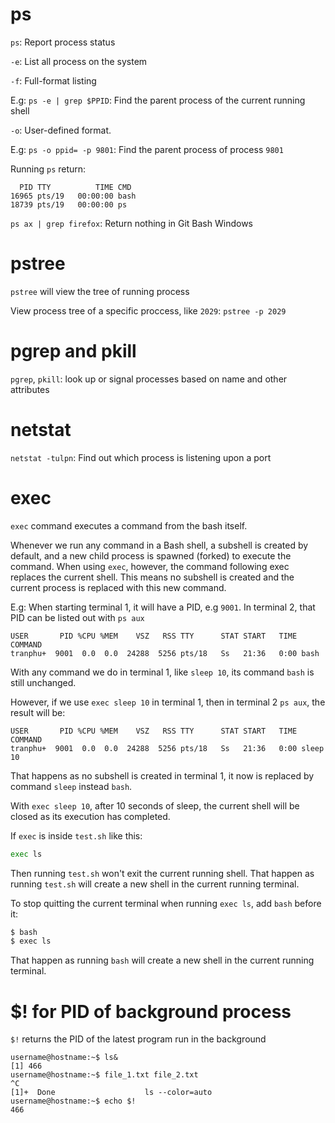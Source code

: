# ps

``ps``: Report process status

``-e``: List all process on the system

``-f``: Full-format listing

E.g: ``ps -e | grep $PPID``: Find the parent process of the current running shell

``-o``: User-defined format.

E.g: ``ps -o ppid= -p 9801``: Find the parent process of process ``9801``

Running ``ps`` return:

```
  PID TTY          TIME CMD
16965 pts/19   00:00:00 bash
18739 pts/19   00:00:00 ps
```

``ps ax | grep firefox``: Return nothing in Git Bash Windows

# pstree

``pstree`` will view the tree of running process

View process tree of a specific proccess, like ``2029``:  ``pstree -p 2029``

# pgrep and pkill 

``pgrep``, ``pkill``: look  up  or signal processes based on name and other attributes

# netstat

``netstat -tulpn``: Find out which process is listening upon a port

# exec

``exec`` command executes a command from the bash itself. 

Whenever we run any command in a Bash shell, a subshell is created by default, and a new child process is spawned (forked) to execute the command. When using ``exec``, however, the command following exec replaces the current shell. This means no subshell is created and the current process is replaced with this new command.

E.g: When starting terminal 1, it will have a PID, e.g ``9001``. In terminal 2, that PID can be listed out with ``ps aux``

```
USER       PID %CPU %MEM    VSZ   RSS TTY      STAT START   TIME COMMAND
tranphu+  9001  0.0  0.0  24288  5256 pts/18   Ss   21:36   0:00 bash
```

With any command we do in terminal 1, like ``sleep 10``, its command ``bash`` is still unchanged.

However, if we use ``exec sleep 10`` in terminal 1, then in terminal 2 ``ps aux``, the result will be:

```
USER       PID %CPU %MEM    VSZ   RSS TTY      STAT START   TIME COMMAND
tranphu+  9001  0.0  0.0  24288  5256 pts/18   Ss   21:36   0:00 sleep 10
```

That happens as no subshell is created in terminal 1, it now is replaced by command ``sleep`` instead ``bash``.

With ``exec sleep 10``, after 10 seconds of sleep, the current shell will be closed as its execution has completed.

If ``exec`` is inside ``test.sh`` like this:

```sh
exec ls
```

Then running ``test.sh`` won't exit the current running shell. That happen as running ``test.sh`` will create a new shell in the current running terminal.

To stop quitting the current terminal when running ``exec ls``, add ``bash`` before it:

```sh
$ bash
$ exec ls
```

That happen as running ``bash``  will create a new shell in the current running terminal.

# $! for PID of background process

``$!`` returns the PID of the latest program run in the background

```
username@hostname:~$ ls&
[1] 466
username@hostname:~$ file_1.txt file_2.txt
^C
[1]+  Done                    ls --color=auto
username@hostname:~$ echo $!
466
```
